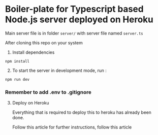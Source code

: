 # Boiler-plate for Typescript based Node.js server deployed on Heroku

Main server file is in folder `server/` with server file named `server.ts`

After cloning this repo on your system

1.	Install dependencies 
```
npm install
```

2.	To start the server in development mode, run : 

```js
npm run dev
```

### Remember to add .env to .gitignore


3.	Deploy on Heroku

	Everything that is required to deploy this to heroku has already been done.

	Follow this article for further instructions, follow this article
